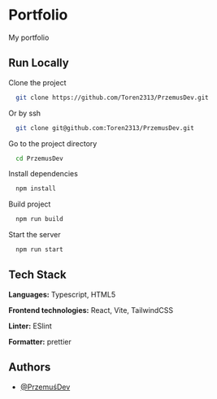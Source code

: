 # Portfolio

My portfolio

## Run Locally

Clone the project

```bash
  git clone https://github.com/Toren2313/PrzemusDev.git
```

Or by ssh

```bash
  git clone git@github.com:Toren2313/PrzemusDev.git
```

Go to the project directory

```bash
  cd PrzemusDev
```

Install dependencies

```bash
  npm install
```

Build project

```bash
  npm run build
```

Start the server

```bash
  npm run start
```

## Tech Stack

**Languages:** Typescript, HTML5

**Frontend technologies:** React, Vite, TailwindCSS

**Linter:** ESlint

**Formatter:** prettier

## Authors

- [@PrzemuśDev](https://github.com/Toren2313)
